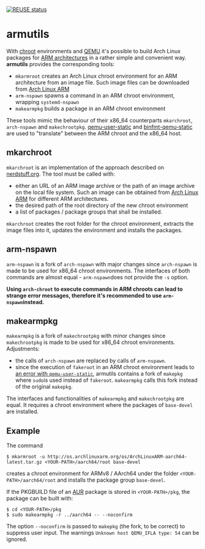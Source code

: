 [![REUSE status](https://api.reuse.software/badge/gitlab.com/mipimipi/armutils)](https://api.reuse.software/info/gitlab.com/mipimipi/armutils)
# armutils

With [chroot](https://wiki.archlinux.org/index.php/Chroot) environments and [QEMU](https://wiki.archlinux.org/index.php/QEMU) it's possible to build Arch Linux packages for [ARM architectures](https://en.wikipedia.org/wiki/ARM_architecture) in a rather simple and convenient way. **armutils** provides the corresponding tools:

* `mkarmroot` creates an Arch Linux chroot environment for an ARM architecture from an image file. Such image files can be downloaded from [Arch Linux ARM](https://archlinuxarm.org)
* `arm-nspawn` spawns a command in an ARM chroot environment, wrapping `systemd-nspawn`
* `makearmpkg` builds a package in an ARM chroot environment

These tools mimic the behaviour of their x86_64 counterparts `mkarchroot`, `arch-nspawn` and `makechrootpkg`. [qemu-user-static](https://aur.archlinux.org/packages/qemu-user-static/) and [binfmt-qemu-static](https://aur.archlinux.org/packages/binfmt-qemu-static/) are used to "translate" between the ARM chroot and the x86_64 host.

## mkarchroot

`mkarchroot` is an implementation of the approach described on [nerdstuff.org](https://nerdstuff.org/posts/2020/2020-003_simplest_way_to_create_an_arm_chroot/). The tool must be called with:

* either an URL of an ARM image archive or the path of an image archive on the local file system. Such an image can be obtained from [Arch Linux ARM](https://archlinuxarm.org) for different ARM architectures.
* the desired path of the root directory of the new chroot environment
* a list of packages / package groups that shall be installed.

`mkarchroot` creates the root folder for the chroot environment, extracts the image files into it, updates the environment and installs the packages.

## arm-nspawn

`arm-nspawn` is a fork of `arch-nspawn` with major changes since `arch-nspawn` is made to be used for x86_64 chroot environments. The interfaces of both commands are almost equal - `arm-nspawn`does not provide the `-s` option.

**Using `arch-chroot` to execute commands in ARM chroots can lead to strange error messages, therefore it's recommended to use `arm-nspawn`instead.**

## makearmpkg

`makearmpkg` is a fork of `makechrootpkg` with minor changes since `makechrootpkg` is made to be used for x86_64 chroot environments. Adjustments:

* the calls of `arch-nspawn` are replaced by calls of `arm-nspawn`.
* since the execution of `fakeroot` in an ARM chroot environment leads to [an error with `qemu-user-static`](https://archlinuxarm.org/forum/viewtopic.php?f=57&t=14466), armutils contains a fork of `makepkg` where `sudo`is used instead of `fakeroot`. `makearmpkg` calls this fork instead of the original `makepkg`.

The interfaces and functionalities of `makearmpkg` and `makechrootpkg` are equal. It requires a chroot environment where the packages of `base-devel` are installed.

## Example

The command

    $ mkarmroot -u http://os.archlinuxarm.org/os/ArchLinuxARM-aarch64-latest.tar.gz <YOUR-PATH>/aarch64/root base-devel

creates a chroot environment for ARMv8 / AArch64 under the folder `<YOUR-PATH>/aarch64/root` and installs the package group `base-devel`.

If the PKGBUILD file of an [AUR](https://aur.archlinux.org) package is stored in `<YOUR-PATH>/pkg`, the package can be built with:

    $ cd <YOUR-PATH>/pkg
    $ sudo makearmpkg -r ../aarch64 -- --noconfirm

The option `--noconfirm` is passed to `makepkg` (the fork, to be correct) to suppress user input. The warnings `Unknown host QEMU_IFLA type: 54` can be ignored.
